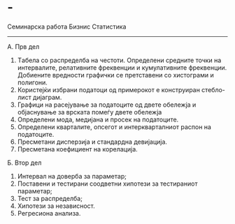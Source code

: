 # -
Семинарска работа Бизнис Статистика

________________________________________________________________________________________________________________________________________________
А. Прв дел
1. Tабела со распределба на честоти. Определени средните точки на
интервалите, релативните фреквенции и кумулативните фреквенции. Добиените вредности графички се претставени со хистограми и полигони.
2. Користејќи избрани податоци од примерокот е конструиран стебло-лист дијаграм.
3. Графици на расејување за податоците од двете обележја и објаснување за врската помеѓу двете обележја
4. Определени мода, медијана и просек на податоците.
5. Определени кварталите, опсегот и интеркварталниот распон на податоците.
6. Пресметани дисперзија и стандардна девијација.
7. Пресметана коефициент на корелација.

   
Б. Втор дел
1. Интервал на доверба за параметар;
2. Поставени и тестирани соодветни хипотези за тестираниот параметар;
3. Тест за распределба;
4. Хипотези за независност.
5. Регресиона анализа. 
